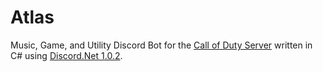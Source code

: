 # Atlas

Music, Game, and Utility Discord Bot for the [Call of Duty Server](https://discord.gg/callofduty) written in C# using [Discord.Net 1.0.2](https://github.com/RogueException/Discord.Net).
